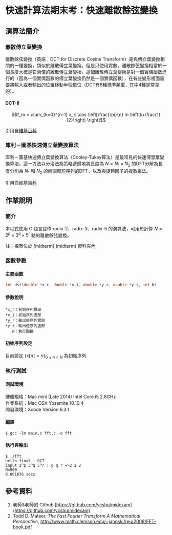 # 快速計算法期末考：快速離散餘弦變換


## 演算法簡介
### 離散傅立葉變換
離散餘弦變換（英語：DCT for Discrete Cosine Transform）是與傅立葉變換相關的一種變換，類似於離散傅立葉變換，但是只使用實數。離散餘弦變換相當於一個長度大概是它兩倍的離散傅立葉變換，這個離散傅立葉變換是對一個實偶函數進行的（因為一個實偶函數的傅立葉變換仍然是一個實偶函數），在有些變形裡面需要將輸入或者輸出的位置移動半個單位（DCT有8種標準類型，其中4種是常見的）。

#### DCT-II
$$f_m =
   \sum_{k=0}^{n-1} x_k \cos \left[\frac{\pi}{n} m \left(k+\frac{1}{2}\right) \right]$$

引用自[維基百科](https://zh.wikipedia.org/wiki/离散余弦变换)


### 庫利－圖基快速傅立葉變換算法
庫利－圖基快速傅立葉變換算法（Cooley-Tukey算法）是最常見的快速傅里葉變換算法。這一方法以分治法為策略遞歸地將長度為 $N = N_1\times N_2$ 的DFT分解為長度分別為 $N_1$ 和 $N_2$ 的兩個較短序列的DFT，以及與旋轉因子的複數乘法。

引用自[維基百科](http://zh.wikipedia.org/wiki/库利－图基快速傅里叶变换算法)

## 作業說明
### 簡介
本程式使用 C 語言實作 radix-2、radix-3、radix-5 的演算法，可用於計算 $N=2^p\times 3^q \times 5^r$ 點的離散餘弦變換。

註：檔案位於 [midterm] (midterm) 資料夾內

### 函數參數
#### 主要函數
````C
int dst(double *x_r, double *x_i, double *y_r, double *y_i, int N)
````
#### 參數說明

	*x_r：初始序列實部
	*x_i：初始序列虛部
	*y_r：輸出值序列實部
	*y_i：輸出值序列虛部
	   N：執行點數
	   
#### 初始序列設定

目前設定 $\left\{x[n]=n\right\}_{0\le n <N}$ 為初始序列


### 執行測試
#### 測試環境
硬體規格：Mac mini (Late 2014) Intel Core i5 2.8GHz
<br>作業系統：Mac OSX Yosemite 10.10.4
<br>開發環境：Xcode Version 6.3.1 
#### 編譯
````Shell
$ gcc -lm main.c fft.c -o fft
````
#### 執行與輸出
````Shell
$ ./fft
hello final : DCT
input 2^p 3^q 5^r : p q r =>2 2 2
N=900
0.001076 secs
````	
## 參考資料
1. 老師&老師的 Github [https://github.com/ycshu/midexam](https://github.com/ycshu/midexam)
2. Todd D. Mateer, *The Fast Fourier Transform
A Mathematical Perspective*, <http://www.math.clemson.edu/~janoski/reu/2008/FFT-book.pdf>



	

